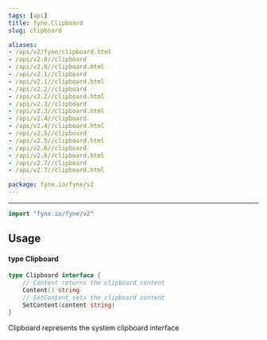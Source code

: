 ```yaml
---
tags: [api]
title: fyne.Clipboard
slug: clipboard

aliases:
- /api/v2/fyne/clipboard.html
- /api/v2.0//clipboard
- /api/v2.0//clipboard.html
- /api/v2.1//clipboard
- /api/v2.1//clipboard.html
- /api/v2.2//clipboard
- /api/v2.2//clipboard.html
- /api/v2.3//clipboard
- /api/v2.3//clipboard.html
- /api/v2.4//clipboard
- /api/v2.4//clipboard.html
- /api/v2.5//clipboard
- /api/v2.5//clipboard.html
- /api/v2.6//clipboard
- /api/v2.6//clipboard.html
- /api/v2.7//clipboard
- /api/v2.7//clipboard.html

package: fyne.io/fyne/v2
---
```



---
```go
import "fyne.io/fyne/v2"
```

## Usage

#### type Clipboard

```go
type Clipboard interface {
	// Content returns the clipboard content
	Content() string
	// SetContent sets the clipboard content
	SetContent(content string)
}
```

Clipboard represents the system clipboard interface
